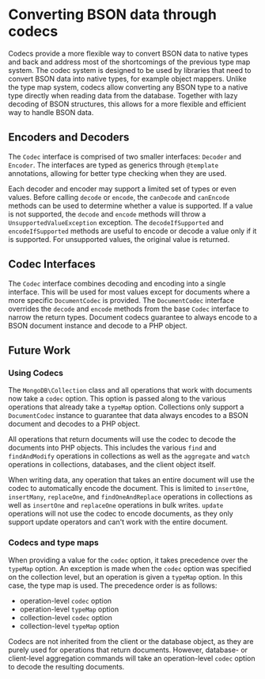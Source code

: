 # Converting BSON data through codecs

Codecs provide a more flexible way to convert BSON data to native types and back and address most of the shortcomings of
the previous type map system. The codec system is designed to be used by libraries that need to convert BSON data into
native types, for example object mappers. Unlike the type map system, codecs allow converting any BSON type to a native
type directly when reading data from the database. Together with lazy decoding of BSON structures, this allows
for a more flexible and efficient way to handle BSON data.

## Encoders and Decoders

The `Codec` interface is comprised of two smaller interfaces: `Decoder` and `Encoder`. The interfaces are typed as
generics through `@template` annotations, allowing for better type checking when they are used.

Each decoder and encoder may support a limited set of types or even values. Before calling `decode` or `encode`, the
`canDecode` and `canEncode` methods can be used to determine whether a value is supported. If a value is not supported,
the `decode` and `encode` methods will throw a `UnsupportedValueException` exception. The `decodeIfSupported` and
`encodeIfSupported` methods are useful to encode or decode a value only if it is supported. For unsupported values, the
original value is returned.

## Codec Interfaces

The `Codec` interface combines decoding and encoding into a single interface. This will be used for most values except
for documents where a more specific `DocumentCodec` is provided. The `DocumentCodec` interface overrides the `decode`
and `encode` methods from the base `Codec` interface to narrow the return types. Document codecs guarantee to always
encode to a BSON document instance and decode to a PHP object.

## Future Work

### Using Codecs

The `MongoDB\Collection` class and all operations that work with documents now take a `codec` option. This option is
passed along to the various operations that already take a `typeMap` option. Collections only support a `DocumentCodec`
instance to guarantee that data always encodes to a BSON document and decodes to a PHP object.

All operations that return documents will use the codec to decode the documents into PHP objects. This includes
the various `find` and `findAndModify` operations in collections as well as the `aggregate` and `watch` operations in
collections, databases, and the client object itself.

When writing data, any operation that takes an entire document will use the codec to automatically encode the document.
This is limited to `insertOne`, `insertMany`, `replaceOne`, and `findOneAndReplace` operations in collections as well
as `insertOne` and `replaceOne` operations in bulk writes. `update` operations will not use the codec to encode
documents, as they only support update operators and can't work with the entire document.

### Codecs and type maps

When providing a value for the `codec` option, it takes precedence over the `typeMap` option. An exception is made
when the `codec` option was specified on the collection level, but an operation is given a `typeMap` option. In
this case, the type map is used. The precedence order is as follows:

* operation-level `codec` option
* operation-level `typeMap` option
* collection-level `codec` option
* collection-level `typeMap` option

Codecs are not inherited from the client or the database object, as they are purely used for operations that return
documents. However, database- or client-level aggregation commands will take an operation-level `codec` option to
decode the resulting documents.
